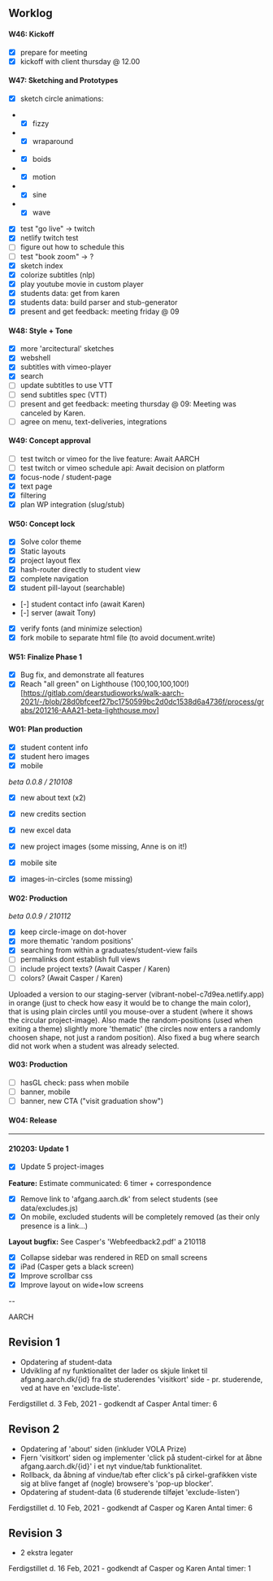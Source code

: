 ## Worklog

#### W46: Kickoff
- [x] prepare for meeting
- [x] kickoff with client thursday @ 12.00

#### W47: Sketching and Prototypes
- [x] sketch circle animations:
- - [x] fizzy
- - [x] wraparound
- - [x] boids
- - [x] motion
- - [x] sine
- - [x] wave
- [x] test "go live" -> twitch
- [x] netlify twitch test
- [ ] figure out how to schedule this
- [ ] test "book zoom" -> ?
- [x] sketch index
- [x] colorize subtitles (nlp)
- [x] play youtube movie in custom player
- [x] students data: get from karen
- [x] students data: build parser and stub-generator
- [x] present and get feedback: meeting friday @ 09

#### W48: Style + Tone

- [x] more 'arcitectural' sketches
- [x] webshell
- [x] subtitles with vimeo-player
- [x] search
- [ ] update subtitles to use VTT
- [ ] send subtitles spec (VTT)
- [ ] present and get feedback: meeting thursday @ 09: Meeting was canceled by Karen.
- [ ] agree on menu, text-deliveries, integrations

#### W49: Concept approval

- [ ] test twitch or vimeo for the live feature: Await AARCH
- [ ] test twitch or vimeo schedule api: Await decision on platform
- [x] focus-node / student-page
- [x] text page
- [x] filtering
- [x] plan WP integration (slug/stub)

#### W50: Concept lock

- [x] Solve color theme
- [x] Static layouts
- [x] project layout flex
- [x] hash-router directly to student view
- [x] complete navigation
- [x] student pill-layout (searchable)
- [-] student contact info (await Karen)
- [-] server (await Tony)
- [x] verify fonts (and minimize selection)
- [x] fork mobile to separate html file (to avoid document.write)

#### W51: Finalize Phase 1

- [x] Bug fix, and demonstrate all features 
- [x] Reach "all green" on Lighthouse (100,100,100,100!)[https://gitlab.com/dearstudioworks/walk-aarch-2021/-/blob/28d0bfceef27bc1750599bc2d0dc1538d6a4736f/process/grabs/201216-AAA21-beta-lighthouse.mov]

#### W01: Plan production

- [x] student content info
- [x] student hero images
- [x] mobile

*beta 0.0.8 / 210108*  
- [x] new about text (x2)
- [x] new credits section
- [x] new excel data
- [x] new project images (some missing, Anne is on it!)
- [x] mobile site
- [x] images-in-circles (some missing)


#### W02: Production

*beta 0.0.9 / 210112*    
- [x] keep circle-image on dot-hover
- [x] more thematic 'random positions'
- [x] searching from within a graduates/student-view fails
- [ ] permalinks dont establish full views
- [ ] include project texts? (Await Casper / Karen)
- [ ] colors? (Await Casper / Karen)

Uploaded a version to our staging-server (vibrant-nobel-c7d9ea.netlify.app) in orange (just to check how easy it would be to change the main color),
that is using plain circles until you mouse-over a student (where it shows the circular project-image).
Also made the random-positions (used when exiting a theme) slightly more 'thematic' (the circles now enters a randomly choosen shape, not just a random position).
Also fixed a bug where search did not work when a student was already selected.

#### W03: Production

- [ ] hasGL check: pass when mobile
- [ ] banner, mobile
- [ ] banner, new CTA ("visit graduation show")

#### W04: Release

---

#### 210203: Update 1

- [x] Update 5 project-images

**Feature:** Estimate communicated: 6 timer + correspondence  
- [x] Remove link to 'afgang.aarch.dk' from select students (see data/excludes.js)
- [x] On mobile, excluded students will be completely removed (as their only presence is a link...)

**Layout bugfix:** See Casper's 'Webfeedback2.pdf' a 210118
- [x] Collapse sidebar was rendered in RED on small screens
- [x] iPad (Casper gets a black screen)
- [x] Improve scrollbar css 
- [x] Improve layout on wide+low screens

--

AARCH 




## Revision 1

- Opdatering af student-data
- Udvikling af ny funktionalitet der lader os skjule linket til afgang.aarch.dk/{id} fra de studerendes 'visitkort' side - pr. studerende, ved at have en 'exclude-liste'.

Ferdigstillet d. 3 Feb, 2021 - godkendt af Casper
Antal timer: 6



## Revison 2

- Opdatering af 'about' siden (inkluder VOLA Prize)
- Fjern 'visitkort' siden og implementer 'click på student-cirkel for at åbne afgang.aarch.dk/{id}' i et nyt vindue/tab funktionalitet.
- Rollback, da åbning af vindue/tab efter click's på cirkel-grafikken viste sig at blive fanget af (nogle) browsere's 'pop-up blocker'.
- Opdatering af student-data (6 studerende tilføjet 'exclude-listen')

Ferdigstillet d. 10 Feb, 2021 - godkendt af Casper og Karen
Antal timer: 6



## Revision 3

- 2 ekstra legater

Ferdigstillet d. 16 Feb, 2021 - godkendt af Casper og Karen
Antal timer: 1
